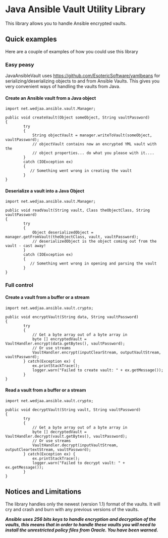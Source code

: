 # Java Ansible Vault Utility Library

This library allows you to handle Ansible encrypted vaults.

## Quick examples

Here are a couple of examples of how you could use this library

### Easy peasy

JavaAnsibleVault uses https://github.com/EsotericSoftware/yamlbeans for serializing/deserializing
objects to and from Ansible Vaults. This gives you very convenient ways of handling the vaults from
Java.

#### Create an Ansible vault from a Java object
```
import net.wedjaa.ansible.vault.Manager;

public void createVault(Object someObject, String vaultPassword)
{
        try
        {
            String objectVault = manager.writeToVault(someObject, vaultPassword);
            // objectVault contains now an encrypted YML vault with the
            // object properties... do what you please with it....
        }
        catch (IOException ex)
        {
           // Something went wrong in creating the vault
        }
}
```

#### Deserialize a vault into a Java Object
```
import net.wedjaa.ansible.vault.Manager;

public void readVault(String vault, Class theObjectClass, String vaultPassword)
{
        try
        {
            Object deserializedObject = manager.getFromVault(theObjectClass, vault, vaultPassword);
            // deserializedObject is the object coming out from the vault - cast away!
        }
        catch (IOException ex)
        {
           // Something went wrong in opening and parsing the vault
        }
}
```

### Full control

#### Create a vault from a buffer or a stream

```
import net.wedjaa.ansible.vault.crypto;

public void encryptVault(String data, String vaultPassword)
{
        try
        {
            // Get a byte array out of a byte array in
            byte [] encryptedVault = VaultHandler.encrypt(data.getBytes(), vaultPassword);
            // Or use streams
            VaultHandler.encrypt(inputClearStream, outputVaultStream, vaultPassword);
        } catch(Exception ex) {
            ex.printStackTrace();
            logger.warn("Failed to create vault: " + ex.getMessage());
        }
}
```

#### Read a vault from a buffer or a stream

```
import net.wedjaa.ansible.vault.crypto;

public void decryptVault(String vault, String vaultPassword)
{
        try
        {
            // Get a byte array out of a byte array in
            byte [] decryptedVault = VaultHandler.decrypt(vault.getBytes(), vaultPassword);
            // Or use streams
            VaultHandler.decrypt(inputVaultStream, outputCleartextStream, vaultPassword);
        } catch(Exception ex) {
            ex.printStackTrace();
            logger.warn("Failed to decrypt vault: " + ex.getMessage());
        }
}
```

## Notices and Limitations
The library handles only the newest (version 1.1) format of the vaults. It will cry and crash and burn with any previous versions of the vaults.

_**Ansible uses 256 bits keys to handle encryption and decryption of the vaults, this means that
in order to handle these vaults you will need to install the unrestricted policy files from Oracle.
You have been warned.**_
